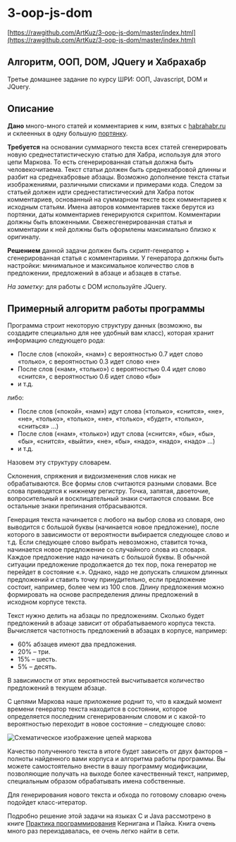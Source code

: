 # 3-oop-js-dom

[https://rawgithub.com/ArtKuz/3-oop-js-dom/master/index.html](https://rawgithub.com/ArtKuz/3-oop-js-dom/master/index.html)

## Алгоритм, ООП, DOM, JQuery и Хабрахабр

Третье домашнее задание по курсу ШРИ: ООП, Javascript, DOM и JQuery.

## Описание

**Дано** много-много статей и комментариев к ним, взятых с [habrahabr.ru](http://habrahabr.ru) и склеенных в одну большую [портянку](habr.html).

**Требуется** на основании суммарного текста всех статей сгенерировать новую среднестатистическую статью для Хабра, используя для этого цепи Маркова. То есть сгенерированная статья должна быть человекочитаема. Текст статьи должен быть среднехабровой длинны и разбит на среднехабровые абзацы. Возможно дополнение текста статьи изображениями, различными списками и примерами кода. Следом за статьей должен идти среднестатистический для Хабра поток комментариев, основанный на суммарном тексте всех комментариев к исходным статьям. Имена авторов комментариев также берутся из портянки, даты комментариев генерируются скриптом. Комментарии должны быть вложенными. Свежесгенерированная статья и комментарии к ней должны быть оформлены максимально близко к оригиналу.

**Решением** данной задачи должен быть скрипт-генератор + сгенерированная статья с комментариями. У генератора должны быть настройки: минимальное и максимальное количество слов в предложении, предложений в абзаце и абзацев в статье.

_На заметку_: для работы с DOM используйте JQuery.

## Примерный алгоритм работы программы

Программа строит некоторую структуру данных (возможно, вы создадите специально для нее удобный вам класс), которая хранит информацию следующего рода:

  * После слов («покой», «нам») с вероятностью 0.7 идет слово «только», с вероятностью 0.3 идет слово «не» 
  * После слов («нам», «только») с вероятностью 0.4 идет слово «снится», с вероятностью 0.6 идет слово «бы»
  * и т.д.

либо:

  * После слов («покой», «нам») идут слова («только», «снится», «не», «не», «только», «только», «не», «только», «будет», «только», «сниться» …)
  * После слов («нам», «только») идут слова («снится», «бы», «бы», «бы», «снится», «выйти», «не», «бы», «надо», «надо», «надо» …)
  * и т.д.

Назовем эту структуру словарем.

Склонения, спряжения и видоизменения слов никак не обрабатываются. Все формы слов считаются разными словами. Все слова приводятся к нижнему регистру. Точка, запятая, двоеточие, вопросительный и восклицательный знаки считаются словами. Все остальные знаки препинания отбрасываются.

Генерация текста начинается с любого на выбор слова из словаря, оно выводится с большой буквы (начинается новое предложение), после которого в зависимости от вероятности выбирается следующее слово и т.д. Если следующее слово выбрать невозможно, ставится точка, начинается новое предложение со случайного слова из словаря. Каждое предложение надо начинать с большой буквы. В обычной ситуации предложение продолжается до тех пор, пока генератор не перейдет в состояние «.». Однако, надо не допускать слишком длинных предложений и ставить точку принудительно, если предложение состоит, например, более чем из 100 слов. Длину предложения можно формировать на основе распределения длины предложений в исходном корпусе текста.

Текст нужно делить на абзацы по предложениям. Сколько будет предложений в абзаце зависит от обрабатываемого корпуса текста. Вычисляется частотность предложений в абзацах в корпусе, например:

* 60% абзацев имеют два предложения.
* 20% – три.
* 15% – шесть.
* 5% – десять.

В зависимости от этих вероятностей высчитывается количество предложений в текущем абзаце.

С цепями Маркова наше приложение роднит то, что в каждый момент времени генератор текста находится в состоянии, которое определяется последним сгенерированным словом и с какой-то вероятностью переходит в новое состояние – следующее слово:

![Схематическое изображение цепей маркова](http://upload.wikimedia.org/wikipedia/commons/thumb/2/2b/Markovkate_01.svg/220px-Markovkate_01.svg.png)

Качество полученного текста в итоге будет зависеть от двух факторов – полноты найденного вами корпуса и алгоритма работы программы.
Вы можете самостоятельно внести в вашу программу модификации, позволяющие получать на выходе более качественный текст, например, специальным образом обрабатывать имена собственные.

Для генерирования нового текста и обхода по готовому словарю очень подойдет класс-итератор.

Подробно решение этой задачи на языках С и Java рассмотрено в книге [Практика программирования](http://www.ozon.ru/context/detail/id/938233/) Кернигана и Пайка. Книга очень много раз переиздавалась, ее очень легко найти в сети.

